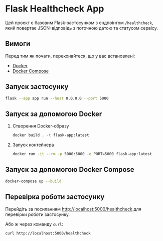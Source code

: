 # Flask Healthcheck App

Цей проект є базовим Flask-застосунком з ендпоінтом `/healthcheck`, який повертає JSON-відповідь з поточною датою та статусом сервісу.

## Вимоги

Перед тим як почати, переконайтеся, що у вас встановлені:
- [Docker](https://www.docker.com/get-started)
- [Docker Compose](https://docs.docker.com/compose/install/)

## Запуск застосунку

```bash
flask --app app run --host 0.0.0.0 --port 5000
```

## Запуск за допомогою Docker

1. Створення Docker-образу
    ```bash
    docker build . -t flask-app:latest
    ```

2. Запуск контейнера
    ```bash
    docker run -it --rm -p 5000:5000 -e PORT=5000 flask-app:latest
    ```
   
## Запуск за допомогою Docker Compose

```bash
docker-compose up --build
```

## Перевірка роботи застосунку

Перейдіть за посиланням
[http://localhost:5000/healthcheck](http://localhost:5000/healthcheck) 
для перевірки роботи застосунку.

Або ж через команду `curl`:
```bash
curl http://localhost:5000/healthcheck
```